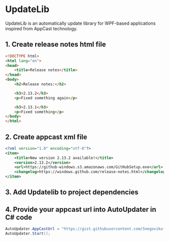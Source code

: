 # UpdateLib

UpdateLib is an automatically update library for WPF-based applications inspired from AppCast technology.

## 1. Create release notes html file


```html
<!DOCTYPE html>
<html lang="en">
<head>
    <title>Release notes</title>
</head>
<body>
    <h2>Release notes:</h2>

    <h3>2.13.2</h3>
    <p>Fixed something again</p>

    <h3>2.13.1</h3>
    <p>Fixed something</p>
</body>
</html>
```

## 2. Create appcast xml file

```xml
<?xml version="1.0" encoding="utf-8"?>
<item>
    <title>New version 2.13.2 available!</title>
    <version>2.13.2</version>
    <url>https://github-windows.s3.amazonaws.com/GitHubSetup.exe</url>
    <changelog>https://windows.github.com/release-notes.html</changelog>
</item>
```

## 3. Add Updatelib to project dependencies


## 4. Provide your appcast url into AutoUpdater in C# code


```csharp
AutoUpdater.AppCastUrl = "https://gist.githubusercontent.com/Snegovikufa/dbba6461db04bc7eb2c0/raw/605116ba229afd0600ad2e832c2bcecf4ef10d33/appcast.xml";
AutoUpdater.Start();
```